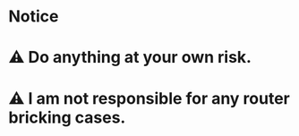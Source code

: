 
# Notice
# ⚠️ Do anything at your own risk.
# ⚠️ I am not responsible for any router bricking cases.

